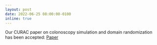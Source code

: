 ```yaml
---
layout: post
date: 2022-06-25 08:00:00-0100
inline: true
---
```


Our CURAC paper on colonoscopy simulation and domain randomization has been accepted:  [Paper](https://arxiv.org/abs/2205.10368)
